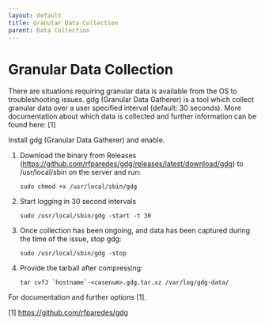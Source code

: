 ```yaml
---
layout: default
title: Granular Data Collection 
parent: Data Collection
---
```


# Granular Data Collection

There are situations requiring granular data is available from the OS to troubleshooting issues. gdg (Granular Data Gatherer) is a tool which collect granular data over a user specified interval (default: 30 seconds).  More documentation about which data is collected and further information can be found here: [1]

Install gdg (Granular Data Gatherer) and enable.

1. Download the binary from Releases (<https://github.com/rfparedes/gdg/releases/latest/download/gdg>) to /usr/local/sbin on the server and run:

    `sudo chmod +x /usr/local/sbin/gdg`

2. Start logging in 30 second intervals

    `sudo /usr/local/sbin/gdg -start -t 30`

3. Once collection has been ongoing, and data has been captured during the time of the issue, stop gdg:

    `sudo /usr/local/sbin/gdg -stop`

4. Provide the tarball after compressing:

    ``tar cvfJ `hostname`-<casenum>.gdg.tar.xz /var/log/gdg-data/``

For documentation and further options [1].

[1] <https://github.com/rfparedes/gdg>
